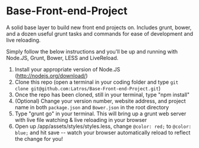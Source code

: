 Base-Front-end-Project
======================

A solid base layer to build new front end projects on. Includes grunt, bower, and a dozen useful grunt tasks and commands for ease of development and live reloading.

Simply follow the below instructions and you'll be up and running with Node.JS, Grunt, Bower, LESS and LiveReload.

1. Install your appropriate version of Node.JS (http://nodejs.org/download/)
2. Clone this repo (open a terminal in your coding folder and type `git clone git@github.com:Latros/Base-Front-end-Project.git`)
3. Once the repo has been cloned, still in your terminal, type "npm install"
4. (Optional) Change your version number, website address, and project name in both `package.json` and `Bower.json` in the root directory
5. Type "grunt go" in your terminal. This will bring up a grunt web server with live file watching & live reloading in your browser
6. Open up /app/assets/styles/styles.less, change `@color: red;` to `@color: blue;` and hit save -- watch your browser automatically reload to reflect the change for you!
